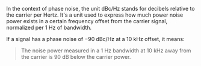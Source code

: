 In the context of phase noise, the unit $\text{dBc}/\text{Hz}$ stands for decibels relative to the carrier per Hertz. It's a unit used to express how much power noise power exists in a certain frequency offset from the carrier signal, normalized per 1 Hz of bandwidth.

If a signal has a phase noise of $-90\;\text{dBc}/\text{Hz}$ at a 10 kHz offset, it means:
> The noise power measured in a 1 Hz bandwidth at 10 kHz away from the carrier is 90 dB below the carrier power.